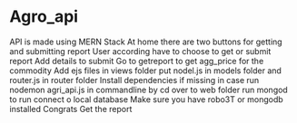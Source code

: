 # Agro_api

API is made using MERN Stack 
At home there are two buttons for getting and submitting report 
User according have to choose to get or submit report 
Add details to submit 
Go to getreport to get agg_price for the commodity
Add ejs files in views folder 
put nodel.js in models folder and router.js in router folder 
Install dependencies if missing in case
run nodemon agri_api.js in commandline by cd over to web folder
run mongod to run connect o local database 
Make sure you have robo3T or mongodb installed
Congrats Get the report
